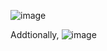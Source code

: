 ![image](https://user-images.githubusercontent.com/81428296/148664426-556b219c-8c72-4a92-9299-d94543de5f65.png)


Addtionally, 
![image](https://user-images.githubusercontent.com/81428296/148664696-1a8e8f66-95e9-4dfc-892e-0230294ff213.png)
